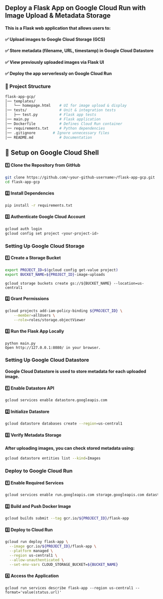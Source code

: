 ## Deploy a Flask App on Google Cloud Run with Image Upload & Metadata Storage
#### This is a Flask web application that allows users to:
#### ✅ Upload images to Google Cloud Storage (GCS)
#### ✅ Store metadata (filename, URL, timestamp) in Google Cloud Datastore 
#### ✅ View previously uploaded images via Flask UI 
#### ✅ Deploy the app serverlessly on Google Cloud Run


### 📂 Project Structure
``` bash
flask-app-gcp/
│── templates/
│   └── homepage.html    # UI for image upload & display
│── tests/               # Unit & integration tests
│   ├── test.py          # Flask app tests
│── main.py              # Flask application
│── Dockerfile           # Defines Cloud Run container
│── requirements.txt     # Python dependencies
│── .gitignore        # Ignore unnecessary files
│── README.md            # Documentation

```

## 🚀 Setup on Google Cloud Shell
#### 1️⃣ Clone the Repository from GitHub
``` bash
git clone https://github.com/<your-github-username>/flask-app-gcp.git
cd flask-app-gcp
```

#### 2️⃣ Install Dependencies
``` bash
pip install -r requirements.txt
```

#### 3️⃣ Authenticate Google Cloud Account
``` bash
gcloud auth login
gcloud config set project <your-project-id>

```
### Setting Up Google Cloud Storage
#### 1️⃣ Create a Storage Bucket
``` bash
export PROJECT_ID=$(gcloud config get-value project)
export BUCKET_NAME=${PROJECT_ID}-image-uploads
```
```
gcloud storage buckets create gs://${BUCKET_NAME} --location=us-central1
```

#### 2️⃣ Grant Permissions
``` bash
gcloud projects add-iam-policy-binding ${PROJECT_ID} \
    --member=allUsers \
    --role=roles/storage.objectViewer
```

#### 3️⃣ Run the Flask App Locally
```
python main.py
Open http://127.0.0.1:8080/ in your browser.
```
### Setting Up Google Cloud Datastore
#### Google Cloud Datastore is used to store metadata for each uploaded image.

#### 1️⃣ Enable Datastore API
``` bash
gcloud services enable datastore.googleapis.com
```
#### 2️⃣ Initialize Datastore
``` bash
gcloud datastore databases create --region=us-central1
```

#### 3️⃣ Verify Metadata Storage
#### After uploading images, you can check stored metadata using:
``` bash
gcloud datastore entities list --kind=Images

```

### Deploy to Google Cloud Run
#### 1️⃣ Enable Required Services
``` bash
gcloud services enable run.googleapis.com storage.googleapis.com datastore.googleapis.com
```

#### 2️⃣ Build and Push Docker Image
``` bash
gcloud builds submit --tag gcr.io/${PROJECT_ID}/flask-app
```
#### 3️⃣ Deploy to Cloud Run
``` bash
gcloud run deploy flask-app \
  --image gcr.io/${PROJECT_ID}/flask-app \
  --platform managed \
  --region us-central1 \
  --allow-unauthenticated \
  --set-env-vars CLOUD_STORAGE_BUCKET=${BUCKET_NAME}
```
#### 4️⃣ Access the Application
```
gcloud run services describe flask-app --region us-central1 --format='value(status.url)'
```
